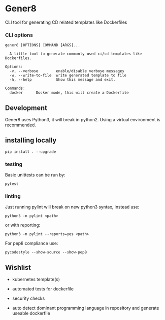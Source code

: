 # Gener8

CLI tool for generating CD related templates like Dockerfiles

### CLI options
```
gener8 [OPTIONS] COMMAND [ARGS]...

  A little tool to generate commonly used ci/cd templates like Dockerfiles.

Options:
  -v, --verbose        enable/disable verbose messages
  -w, --write-to-file  write generated template to file
  -h, --help           Show this message and exit.

Commands:
  docker      Docker mode, this will create a Dockerfile
```

## Development
Gener8 uses Python3, it will break in python2.
Using a virtual environment is recommended.

## installing locally
```
pip install . --upgrade
```

### testing
Basic unittests can be run by:
```
pytest
```

### linting
Just running pylint will break on new python3 syntax, instead use:
```
python3 -m pylint <path>
```

or with reporting:
```
python3 -m pylint --reports=yes <path>
```

For pep8 compliance use: 
```
pycodestyle --show-source --show-pep8
```

## Wishlist

* kubernetes template(s)
* automated tests for dockerfile
* security checks

* auto detect dominant programming language in repository and generate useable dockerfile
